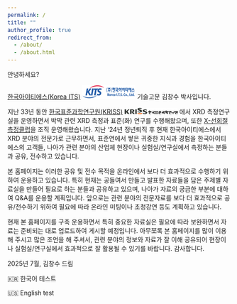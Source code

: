 ```yaml
---
permalink: /
title: ""
author_profile: true
redirect_from: 
  - /about/
  - /about.html
---
```

<p>안녕하세요?</p>
<p><a href="http://koreaits.com/">한국아이티에스(Korea ITS)</a> <img src="images/kits_logo.png" alt="KITS" style="width:120px;height:auto;" /> 기술고문 김창수 박사입니다.</p>
<p>지난 33년 동안 <a href="https://www.kriss.re.kr/">한국표준과학연구원(KRISS)</a> <img src="images/kriss_logo.jpg" alt="KRISS" style="width:120px;height:auto;"  /> 에서 XRD 측정연구실을 운영하면서 박막 관련 XRD 측정과 표준(화) 연구를 수행해왔으며, 또한 <a href="https://www.metclub.re.kr/diffraction.do">X-선회절 측정클럽</a>을 조직 운영해왔습니다. 지난 ‘24년 정년퇴직 후 현재 한국아이티에스에서 XRD 분야의 전문가로 근무하면서, 표준연에서 쌓은 귀중한 지식과 경험을 한국아이티에스의 고객들, 나아가 관련 분야의 산업체 현장이나 실험실/연구실에서 측정하는 분들과 공유, 전수하고 있습니다.</p>
<p>본 홈페이지는 이러한 공유 및 전수 목적을 온라인에서 보다 더 효과적으로 수행하기 위하여 운용하고 있습니다. 특히 현재는 공들여서 만들고 발표한 자료들을 담은 주제별 자료실을 만들어 필요로 하는 분들과 공유하고 있으며, 나아가 자료의 궁금한 부분에 대하여 Q&A를 운용할 계획입니다. 앞으로는 관련 분야의 전문자료를 보다 더 효과적으로 공유/전수하기 위하여 필요에 따라 온라인 미팅이나 초청강연 등도 계획하고 있습니다.</p>
<p>현재 본 홈페이지를 구축 운용하면서 특히 중요한 자료실은 필요에 따라 보완하면서 자료는 준비되는 대로 업로드하여 게시할 예정입니다. 아무쪼록 본 홈페이지를 많이 이용해 주시고 많은 조언을 해 주셔서, 관련 분야의 정보와 자료가 잘 이해 공유되어 현장이나 실험실/연구실에서 효과적으로 잘 활용될 수 있기를 바랍니다. 
감사합니다.</p>

<p>2025년 7월, 김창수 드림</p>


<p></p>
<p></p>
<p></p>

<!-- <div>
<img src="images/kits_logo.png" alt="KITS" style="width:150px;height:auto;margin-right:50px;" />
<img src="images/kriss_logo.jpg" alt="KRISS" style="width:150px;height:auto;"  />
</div> -->

<!-- TEST -->
<div data-lang="ko" class="show">
  <p>🇰🇷 한국어 테스트</p>
</div>
<div data-lang="en">
  <p>🇺🇸 English test</p>
</div>



